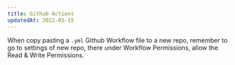 ```yaml
---
title: Github Actions
updatedAt: 2022-05-15
---
```


When copy pasting a `.yml` Github Workflow file to a new repo, remember to go to settings of new repo, there under Workflow Permissions, allow the Read & Write Permissions.
